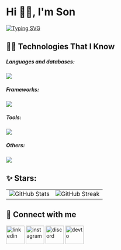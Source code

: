 <h1>Hi 👋🏼, I'm Son</h1>
<a href="https://git.io/typing-svg"><img src="https://readme-typing-svg.demolab.com?font=Fira+Code&pause=2000&width=700&lines=A+passionate+full-stack+developer+from+Vietnam." alt="Typing SVG" /></a><h2>🧑‍💻 Technologies That I Know</h2>
<h5>Languages and databases:</h5>
<a href="https://skillicons.dev">
    <img src="https://skillicons.dev/icons?i=cs,ts,html,css,postgres,mysql&perline=6">
</a>

<h5>Frameworks:</h5>
<a href="https://skillicons.dev">
    <img src="https://skillicons.dev/icons?i=dotnet,nextjs,angular,react&perline=6">
</a>

<h5>Tools:</h5>
<a href="https://skillicons.dev">
    <img src="https://skillicons.dev/icons?i=rider,webstorm,vscode,arduino,git,github,postman&perline=6">
</a>

<h5>Others:</h5>
<a href="https://skillicons.dev">
    <img src="https://skillicons.dev/icons?i=tailwind,kafka,rabbitmq,docker,githubactions,firebase,azure,netlify,vercel&perline=6">
</a>
  
<br/>
<h2>✨ Stars:</h2>
<div align="center">
  <table>
    <tr>
      <!-- GitHub Stats -->
      <td>
        <img src="https://github-readme-stats.vercel.app/api?username=sonnh37&theme=neon&hide_border=true&include_all_commits=true&count_private=true" alt="GitHub Stats" />
      </td>
      <!-- GitHub Streak -->
      <td>
        <img src="https://nirzak-streak-stats.vercel.app/?user=sonnh37&theme=neon&hide_border=true" alt="GitHub Streak" />
      </td>
    </tr>
  </table>
</div>

<h2>🤝 Connect with me</h2>
<a href="https://www.linkedin.com/in/sonnhoang/" target="blank"><img align="center" src="https://user-images.githubusercontent.com/88904952/234979284-68c11d7f-1acc-4f0c-ac78-044e1037d7b0.png" alt="linkedin" height="50" width="50"></a>
<a href="https://www.instagram.com/_sonnhoang/" target="blank"><img align="center" src="https://user-images.githubusercontent.com/88904952/234981169-2dd1e58f-4b7e-468c-8213-034ba62156c3.png" alt="instagram" height="50" width="50"></a>
<a href="https://discord.com/invite/zKTh3B58/" target="blank"><img align="center" src="https://user-images.githubusercontent.com/88904952/234982627-019fd336-6248-453c-9b05-97c13fd1d207.png" alt="discord" height="50" width="50"></a>
<a href="https://dev.to/sonnhoang/" target="blank"><img align="center" src="https://skillicons.dev/icons?i=devto&theme=light" alt="devto" height="50" width="50"></a>


